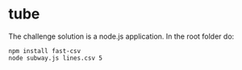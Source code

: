 # tube
The challenge solution is a node.js application. In the root folder do:
```
npm install fast-csv
node subway.js lines.csv 5
```
